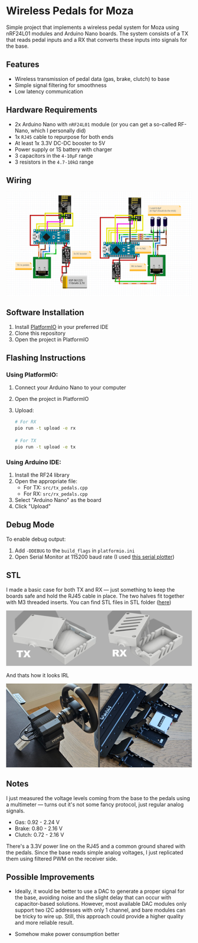 # Wireless Pedals for Moza

Simple project that implements a wireless pedal system for Moza using nRF24L01 modules and Arduino Nano boards. The system consists of a TX that reads pedal inputs and a RX that converts these inputs into signals for the base.

## Features

- Wireless transmission of pedal data (gas, brake, clutch) to base
- Simple signal filtering for smoothness
- Low latency communication

## Hardware Requirements

- 2x Arduino Nano with `nRF24L01` module (or you can get a so-called RF-Nano, which I personally did)
- 1x `RJ45` cable to repurpose for both ends
- At least 1x 3.3V DC-DC booster to 5V
- Power supply or 1S battery with charger
- 3 capacitors in the `4-10μF` range
- 3 resistors in the `4.7-10kΩ` range

## Wiring

![Wiring Diagram](assets/images/wiring.jpg)

## Software Installation

1. Install [PlatformIO](https://platformio.org/) in your preferred IDE
2. Clone this repository
3. Open the project in PlatformIO

## Flashing Instructions

### Using PlatformIO:

1. Connect your Arduino Nano to your computer
2. Open the project in PlatformIO
3. Upload:

   ```bash
   # For RX
   pio run -t upload -e rx

   # For TX
   pio run -t upload -e tx
   ```

### Using Arduino IDE:

1. Install the RF24 library
2. Open the appropriate file:
   - For TX: `src/tx_pedals.cpp`
   - For RX: `src/rx_pedals.cpp`
3. Select "Arduino Nano" as the board
4. Click "Upload"

## Debug Mode

To enable debug output:

1. Add `-DDEBUG` to the `build_flags` in `platformio.ini`
2. Open Serial Monitor at 115200 baud rate (I used [this serial plotter](https://github.com/CieNTi/serial_port_plotter))

## STL

I made a basic case for both TX and RX — just something to keep the boards safe and hold the RJ45 cable in place. The two halves fit together with M3 threaded inserts. You can find STL files in STL folder ([here](assets/stl/))

![STLs](assets/images/stl_preview.jpg)

And thats how it looks IRL

![IRL](assets/images/irl.jpg)

## Notes

I just measured the voltage levels coming from the base to the pedals using a multimeter — turns out it's not some fancy protocol, just regular analog signals.

- Gas: 0.92 - 2.24 V
- Brake: 0.80 - 2.16 V
- Clutch: 0.72 - 2.16 V

There's a 3.3V power line on the RJ45 and a common ground shared with the pedals. Since the base reads simple analog voltages, I just replicated them using filtered PWM on the receiver side. 

## Possible Improvements

- Ideally, it would be better to use a DAC to generate a proper signal for the base, avoiding noise and the slight delay that can occur with capacitor-based solutions. However, most available DAC modules only support two I2C addresses with only 1 channel, and bare modules can be tricky to wire up. Still, this approach could provide a higher quality and more reliable result.

- Somehow make power consumption better